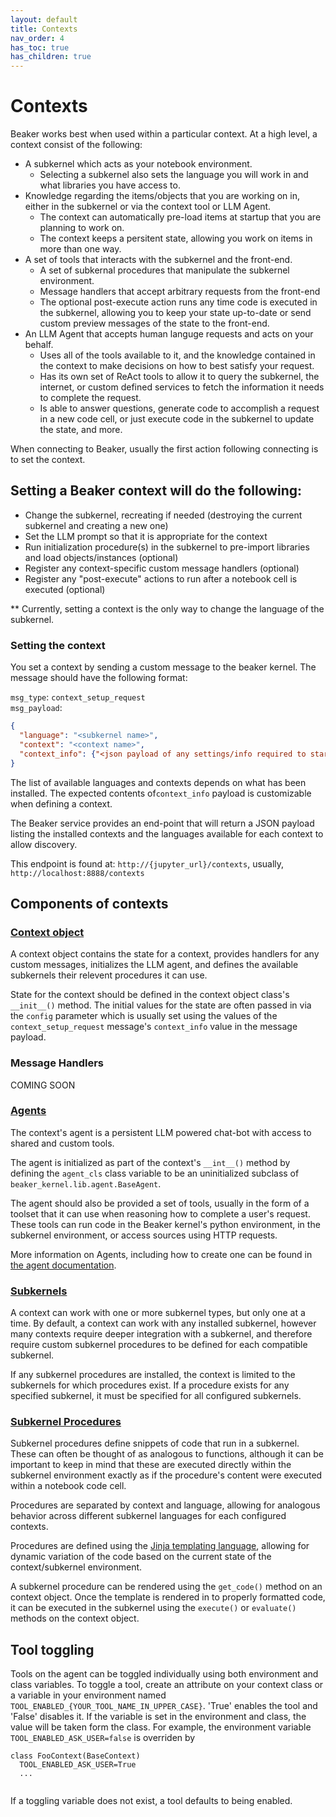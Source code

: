 ```yaml
---
layout: default
title: Contexts
nav_order: 4
has_toc: true
has_children: true
---
```


# Contexts

Beaker works best when used within a particular context. At a high level, a
context consist of the following:
* A subkernel which acts as your notebook environment.
  * Selecting a subkernel also sets the language you will work in and what
  libraries you have access to.
* Knowledge regarding the items/objects that you are working on in, either in
the subkernel or via the context tool or LLM Agent.
  * The context can automatically pre-load items at startup that you are
  planning to work on.
  * The context keeps a persitent state, allowing you work on items in more
  than one way.
* A set of tools that interacts with the subkernel and the front-end.
  * A set of subkernal procedures that manipulate the subkernel environment.
  * Message handlers that accept arbitrary requests from the front-end
  * The optional post-execute action runs any time code is executed in the
  subkernel, allowing you to keep your state up-to-date or send custom preview
  messages of the state to the front-end.
* An LLM Agent that accepts human languge requests and acts on your behalf.
  * Uses all of the tools available to it, and the knowledge contained in the
  context to make decisions on how to best satisfy your request.
  * Has its own set of ReAct tools to allow it to query the subkernel, the
  internet, or custom defined services to fetch the information it needs to
  complete the request.
  * Is able to answer questions, generate code to accomplish a request in a new
  code cell, or just execute code in the subkernel to update the state, and
  more.


When connecting to Beaker, usually the first action following connecting is to
set the context.

## Setting a Beaker context will do the following:

* Change the subkernel, recreating if needed (destroying the current subkernel
and creating a new one)
* Set the LLM prompt so that it is appropriate for the context
* Run initialization procedure(s) in the subkernel to pre-import libraries and
load objects/instances  (optional)
* Register any context-specific custom message handlers (optional)
* Register any "post-execute" actions to run after a notebook cell is executed
(optional)

** Currently, setting a context is the only way to change the language of the
subkernel.

### Setting the context

You set a context by sending a custom message to the beaker kernel. The message
should have the following format:

`msg_type`: `context_setup_request`<br/>
`msg_payload`:<br/>
```json
{
  "language": "<subkernel name>",
  "context": "<context name>",
  "context_info": {"<json payload of any settings/info required to start the context>"}
}
```

The list of available languages and contexts depends on what has been
installed. The expected contents of`context_info` payload is customizable when
defining a context.

The Beaker service provides an end-point that will return a JSON payload
listing the installed contexts and the languages available for each context to
allow discovery.

This endpoint is found at: `http://{jupyter_url}/contexts`, usually,
`http://localhost:8888/contexts`

## Components of contexts

### [Context object](contexts_context.html)

A context object contains the state for a context, provides handlers for any
custom messages, initializes the LLM agent, and defines the available
subkernels their relevent procedures it can use.

State for the context should be defined in the context object class's
`__init__()` method. The initial values for the state are often passed in via
the `config` parameter which is usually set using the values of the
`context_setup_request` message's `context_info` value in the message payload.


### Message Handlers

COMING SOON


### [Agents](contexts_agent.html)

The context's agent is a persistent LLM powered chat-bot with access to shared
and custom tools.

The agent is initialized as part of the context's `__int__()` method by
defining the `agent_cls` class variable to be an uninitialized subclass of
`beaker_kernel.lib.agent.BaseAgent`.

The agent should also be provided a set of tools, usually in the form of a
toolset that it can use when reasoning how to complete a user's request. These
tools can run code in the Beaker kernel's python environment, in the subkernel
environment, or access sources using HTTP requests.

More information on Agents, including how to create one can be found in
[the agent documentation](contexts_agent.html).


### [Subkernels](subkernels.html)

A context can work with one or more subkernel types, but only one at a time.
By default, a context can work with any installed subkernel, however many
contexts require deeper integration with a subkernel, and therefore require
custom subkernel procedures to be defined for each compatible subkernel.

If any subkernel procedures are installed, the context is limited to the
subkernels for which procedures exist. If a procedure exists for any specified
subkernel, it must be specified for all configured subkernels.


### [Subkernel Procedures](contexts_procedures.html)

Subkernel procedures define snippets of code that run in a subkernel. These can
often be thought of as analogous to functions, although it can be important to
keep in mind that these are executed directly within the subkernel environment
exactly as if the procedure's content were executed within a notebook code cell.

Procedures are separated by context and language, allowing for analogous
behavior across different subkernel languages for each configured contexts.

Procedures are defined using the
[Jinja templating language](https://jinja.palletsprojects.com/en/3.1.x/),
allowing for dynamic variation of the code based on the current state of the
context/subkernel environment.

A subkernel procedure can be rendered using the `get_code()` method on an
context object. Once the template is rendered in to properly formatted code, it
can be executed in the subkernel using the `execute()` or `evaluate()` methods
on the context object.


## Tool toggling

Tools on the agent can be toggled individually using both environment and 
class variables. To toggle a tool, create an attribute on your context class or
a variable in your environment named `TOOL_ENABLED_{YOUR_TOOL_NAME_IN_UPPER_CASE}`.
'True' enables the tool and 'False' disables it. If the variable is set in
the environment and class, the value will be taken form the class. For example,
the environment variable `TOOL_ENABLED_ASK_USER=false`
is overriden by 
```
class FooContext(BaseContext)
  TOOL_ENABLED_ASK_USER=True
  ...
  
```
If a toggling variable does not exist, a tool defaults to being enabled.

